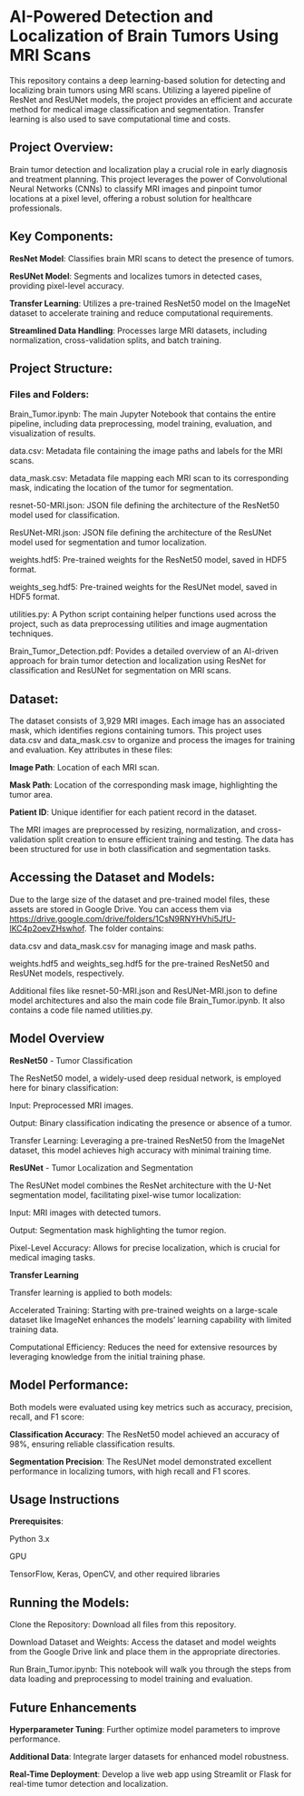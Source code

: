 # AI-Powered Detection and Localization of Brain Tumors Using MRI Scans

This repository contains a deep learning-based solution for detecting and localizing brain tumors using MRI scans. Utilizing a layered pipeline of ResNet and ResUNet models, the project provides an efficient and accurate method for medical image classification and segmentation. Transfer learning is also used to save computational time and costs.

## Project Overview:

Brain tumor detection and localization play a crucial role in early diagnosis and treatment planning. This project leverages the power of Convolutional Neural Networks (CNNs) to classify MRI images and pinpoint tumor locations at a pixel level, offering a robust solution for healthcare professionals.

## Key Components:

__ResNet Model__: Classifies brain MRI scans to detect the presence of tumors.

__ResUNet Model__: Segments and localizes tumors in detected cases, providing pixel-level accuracy.

__Transfer Learning__: Utilizes a pre-trained ResNet50 model on the ImageNet dataset to accelerate training and reduce computational requirements.

__Streamlined Data Handling__: Processes large MRI datasets, including normalization, cross-validation splits, and batch training.

## Project Structure:

### Files and Folders:

Brain_Tumor.ipynb:
The main Jupyter Notebook that contains the entire pipeline, including data preprocessing, model training, evaluation, and visualization of results.

data.csv:
Metadata file containing the image paths and labels for the MRI scans.

data_mask.csv:
Metadata file mapping each MRI scan to its corresponding mask, indicating the location of the tumor for segmentation.

resnet-50-MRI.json:
JSON file defining the architecture of the ResNet50 model used for classification.

ResUNet-MRI.json:
JSON file defining the architecture of the ResUNet model used for segmentation and tumor localization.

weights.hdf5:
Pre-trained weights for the ResNet50 model, saved in HDF5 format.

weights_seg.hdf5:
Pre-trained weights for the ResUNet model, saved in HDF5 format.

utilities.py:
A Python script containing helper functions used across the project, such as data preprocessing utilities and image augmentation techniques.

Brain_Tumor_Detection.pdf: Povides a detailed overview of an AI-driven approach for brain tumor detection and localization using ResNet for classification and ResUNet for segmentation on MRI scans.

## Dataset:

The dataset consists of 3,929 MRI images. Each image has an associated mask, which identifies regions containing tumors. This project uses data.csv and data_mask.csv to organize and process the images for training and evaluation. Key attributes in these files:

__Image Path__: Location of each MRI scan.

__Mask Path__: Location of the corresponding mask image, highlighting the tumor area.

__Patient ID__: Unique identifier for each patient record in the dataset.

The MRI images are preprocessed by resizing, normalization, and cross-validation split creation to ensure efficient training and testing. The data has been structured for use in both classification and segmentation tasks.

## Accessing the Dataset and Models:

Due to the large size of the dataset and pre-trained model files, these assets are stored in Google Drive. You can access them via https://drive.google.com/drive/folders/1CsN9RNYHVhi5JfU-lKC4p2oevZHswhof. The folder contains:

data.csv and data_mask.csv for managing image and mask paths.

weights.hdf5 and weights_seg.hdf5 for the pre-trained ResNet50 and ResUNet models, respectively.

Additional files like resnet-50-MRI.json and ResUNet-MRI.json to define model architectures and also the main code file Brain_Tumor.ipynb. It also contains a code file named utilities.py.

## Model Overview

__ResNet50__ - Tumor Classification

The ResNet50 model, a widely-used deep residual network, is employed here for binary classification:

Input: Preprocessed MRI images.

Output: Binary classification indicating the presence or absence of a tumor.

Transfer Learning: Leveraging a pre-trained ResNet50 from the ImageNet dataset, this model achieves high accuracy with minimal training time.

__ResUNet__ - Tumor Localization and Segmentation

The ResUNet model combines the ResNet architecture with the U-Net segmentation model, facilitating pixel-wise tumor localization:

Input: MRI images with detected tumors.

Output: Segmentation mask highlighting the tumor region.

Pixel-Level Accuracy: Allows for precise localization, which is crucial for medical imaging tasks.

__Transfer Learning__

Transfer learning is applied to both models:

Accelerated Training: Starting with pre-trained weights on a large-scale dataset like ImageNet enhances the models’ learning capability with limited training data.

Computational Efficiency: Reduces the need for extensive resources by leveraging knowledge from the initial training phase.

## Model Performance:

Both models were evaluated using key metrics such as accuracy, precision, recall, and F1 score:

__Classification Accuracy__: The ResNet50 model achieved an accuracy of 98%, ensuring reliable classification results.

__Segmentation Precision__: The ResUNet model demonstrated excellent performance in localizing tumors, with high recall and F1 scores.

## Usage Instructions

__Prerequisites__:

Python 3.x

GPU

TensorFlow, Keras, OpenCV, and other required libraries

## Running the Models:

Clone the Repository: Download all files from this repository.

Download Dataset and Weights: Access the dataset and model weights from the Google Drive link and place them in the appropriate directories.

Run Brain_Tumor.ipynb: This notebook will walk you through the steps from data loading and preprocessing to model training and evaluation.

## Future Enhancements

__Hyperparameter Tuning__: Further optimize model parameters to improve performance.

__Additional Data__: Integrate larger datasets for enhanced model robustness.

__Real-Time Deployment__: Develop a live web app using Streamlit or Flask for real-time tumor detection and localization.
